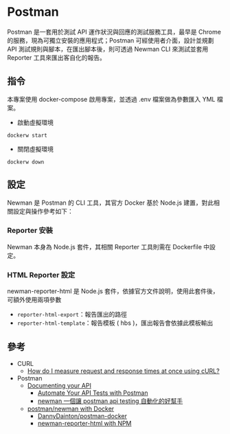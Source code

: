 # Postman

Postman 是一套用於測試 API 運作狀況與回應的測試服務工具，最早是 Chrome 的服務，現為可獨立安裝的應用程式；Postman 可經使用者介面，設計並規劃 API 測試規則與腳本，在匯出腳本後，則可透過 Newman CLI 來測試並套用 Reporter 工具來匯出客自化的報告。

## 指令

本專案使用 docker-compose 啟用專案，並透過 .env 檔案做為參數匯入 YML 檔案。

+ 啟動虛擬環境
```
dockerw start
```

+ 關閉虛擬環境
```
dockerw down
```

## 設定

Newman 是 Postman 的 CLI 工具，其官方 Docker 基於 Node.js 建置，對此相關設定與操作參考如下：

### Reporter 安裝

Newman 本身為 Node.js 套件，其相關 Reporter 工具則需在 Dockerfile 中設定。

### HTML Reporter 設定

newman-reporter-html 是 Node.js 套件，依據官方文件說明，使用此套件後，可額外使用兩項參數

+ ```reporter-html-export```：報告匯出的路徑
+ ```reporter-html-template```：報告模板 ( hbs )，匯出報告會依據此模板輸出

## 參考

+ CURL
  - [How do I measure request and response times at once using cURL?](https://stackoverflow.com/questions/18215389)
+ Postman
  - [Documenting your API](https://learning.postman.com/docs/publishing-your-api/documenting-your-api/)
    + [Automate Your API Tests with Postman](https://www.postman.com/use-cases/api-testing-automation/)
    + [newman 一個讓 postman api testing 自動化的好幫手](https://medium.com/cubemail88/8e12a6956a25)
  - [postman/newman with Docker](https://hub.docker.com/r/postman/newman/)
    + [DannyDainton/postman-docker](https://github.com/DannyDainton/postman-docker)
    + [newman-reporter-html with NPM](https://www.npmjs.com/package/newman-reporter-html)
